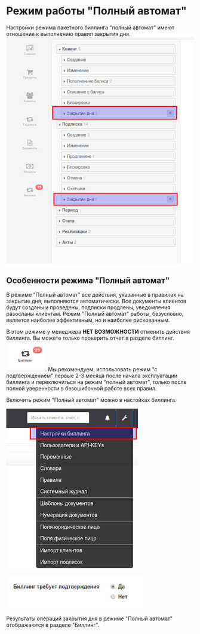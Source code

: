 # Режим работы "Полный автомат"

Настройки режима пакетного биллинга "полный автомат" имеют отношение к выполнению правил закрытия дня. ![](../.gitbook/assets/selection_080.png)

## Особенности режима "Полный автомат"

В режиме "Полный автомат" все действия, указанные в правилах на закрытие дня, выполняются автоматически. Все документы клиентов будут созданы и проведены, подписки продлены, уведомления разосланы клиентам. Режим "Полный автомат" работы, безусловно, является наиболее эффективным, но и наиболее рискованным.

В этом режиме у менеджера **НЕТ ВОЗМОЖНОСТИ** отменить действия биллинга. Вы можете только проверить отчет в разделе биллинг.![](../.gitbook/assets/menu-billing1.png). Мы рекомендуем, использовать режим "с подтверждением" первые 2-3 месяца после начала эксплуатации биллинга и переключиться на режим "полный автомат", только после полной уверенности в безошибочной работе всех правил.

Включить режим "Полный автомат" можно в настойках биллинга.

![](../.gitbook/assets/topmenu-settings.png)

![](../.gitbook/assets/settings-billing.png)

Результаты операций закрытия дня в режиме "Полный автомат" отображаются в разделе "Биллинг".

